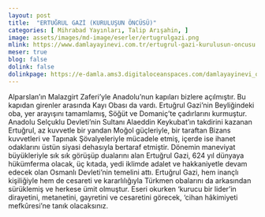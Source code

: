 ```yaml
---
layout: post
title:  "ERTUĞRUL GAZİ (KURULUŞUN ÖNCÜSÜ)"
categories: [ Mihrabad Yayınları, Talip Arışahin, ]
image: assets/images/md-image/eserler/ertugrulgazi.png
mlink: https://www.damlayayinevi.com.tr/ertugrul-gazi-kurulusun-oncusu
meser: true
blog: false
dolink: false
dolinkpage: https://e-damla.ams3.digitaloceanspaces.com/damlayayinevi_ornek_sayfalar/9786058301986/index.html
---
```



Alparslan’ın Malazgirt Zaferi’yle Anadolu’nun kapıları bizlere açılmıştır. Bu kapıdan girenler arasında Kayı Obası da vardı. Ertuğrul Gazi’nin Beyliğindeki oba, yer arayışını tamamlamış, Söğüt ve Domaniç’te çadırlarını kurmuştur. Anadolu Selçuklu Devleti’nin Sultanı Alaeddin Keykubat’ın takdirini kazanan Ertuğrul, az kuvvetle bir yandan Moğol güçleriyle, bir taraftan Bizans kuvvetleri ve Tapınak Şövalyeleriyle mücadele etmiş, içerde ise ihanet odaklarını üstün siyasi dehasıyla bertaraf etmiştir.
Dönemin maneviyat büyükleriyle sık sık görüşüp dualarını alan Ertuğrul Gazi, 624 yıl dünyaya hükümferma olacak, üç kıtada, yedi iklimde adalet ve hakkaniyetle devam edecek olan Osmanlı Devleti’nin temelini attı. Ertuğrul Gazi, hem inançlı kişiliğiyle hem de cesareti ve kararlılığıyla Türkmen obalarını da arkasından sürüklemiş ve herkese ümit olmuştur. Eseri okurken ‘kurucu bir lider’in dirayetini, metanetini, gayretini ve cesaretini görecek, ‘cihan hâkimiyeti mefkûresi’ne tanık olacaksınız.
